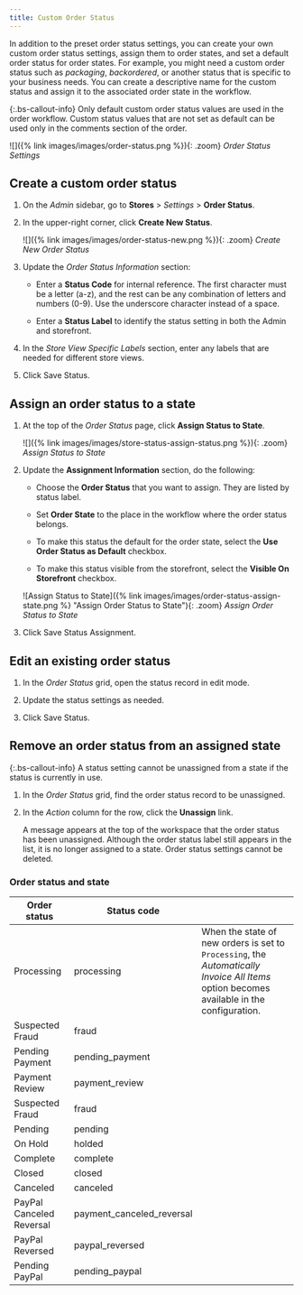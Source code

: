 ```yaml
---
title: Custom Order Status
---
```


In addition to the preset order status settings, you can create your own custom order status settings, assign them to order states, and set a default order status for order states. For example, you might need a custom order status such as _packaging_, _backordered_, or another status that is specific to your business needs. You can create a descriptive name for the custom status and assign it to the associated order state in the workflow.

{:.bs-callout-info}
Only default custom order status values are used in the order workflow. Custom status values that are not set as default can be used only in the comments section of the order.

![]({% link images/images/order-status.png %}){: .zoom}
_Order Status Settings_

## Create a custom order status

1. On the _Admin_ sidebar, go to **Stores** > _Settings_ > **Order Status**.

1. In the upper-right corner, click **Create New Status**.

   ![]({% link images/images/order-status-new.png %}){: .zoom}
   _Create New Order Status_

1. Update the _Order Status Information_ section:

   - Enter a **Status Code** for internal reference. The first character must be a letter (a-z), and the rest can be any combination of letters and numbers (0-9). Use the underscore character instead of a space.

   - Enter a **Status Label** to identify the status setting in both the Admin and storefront.

1. In the _Store View Specific Labels_ section, enter any labels that are needed for different store views.

1. Click <span class="btn">Save Status</span>.

## Assign an order status to a state

1. At the top of the _Order Status_ page, click **Assign Status to State**.

   ![]({% link images/images/store-status-assign-status.png %}){: .zoom}
   _Assign Status to State_

1. Update the **Assignment Information** section, do the following:

   - Choose the **Order Status** that you want to assign. They are listed by status label.

   - Set **Order State** to the place in the workflow where the order status belongs.

   - To make this status the default for the order state, select the **Use Order Status as Default** checkbox.

   - To make this status visible from the storefront, select the **Visible On Storefront** checkbox.

   ![Assign Status to State]({% link images/images/order-status-assign-state.png %} "Assign Order Status to State"){: .zoom}
   _Assign Order Status to State_

1. Click <span class="btn">Save Status Assignment</span>.

## Edit an existing order status

1. In the _Order Status_ grid, open the status record in edit mode.

1. Update the status settings as needed.

1. Click <span class="btn">Save Status</span>.

## Remove an order status from an assigned state

{:.bs-callout-info}
A status setting cannot be unassigned from a state if the status is currently in use.

1. In the _Order Status_ grid, find the order status record to be unassigned.

1. In the _Action_ column for the row, click the **Unassign** link.

   A message appears at the top of the workspace that the order status has been unassigned. Although the order status label still appears in the list, it is no longer assigned to a state. Order status settings cannot be deleted.

### Order status and state

|Order status|Status code||
|--- |--- |--- |
|Processing|processing|When the state of new orders is set to `Processing`, the _Automatically Invoice All Items_ option becomes available in the configuration.|
|Suspected Fraud|fraud||
|Pending Payment|pending_payment||
|Payment Review|payment_review||
|Suspected Fraud|fraud||
|Pending|pending||
|On Hold|holded||
|Complete|complete||
|Closed|closed||
|Canceled|canceled||
|PayPal Canceled Reversal|payment_canceled_reversal||
|PayPal Reversed|paypal_reversed||
|Pending PayPal|pending_paypal||
